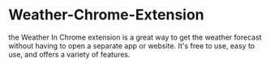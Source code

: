 # Weather-Chrome-Extension
the Weather In Chrome extension is a great way to get the weather forecast without having to open a separate app or website. It's free to use, easy to use, and offers a variety of features.

